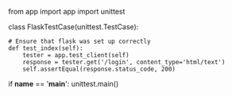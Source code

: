from app import app
import unittest


class FlaskTestCase(unittest.TestCase):

    # Ensure that flask was set up correctly
    def test_index(self):
        tester = app.test_client(self)
        response = tester.get('/login', content_type='html/text')
        self.assertEqual(response.status_code, 200)


if __name__ == '__main__':
    unittest.main()
